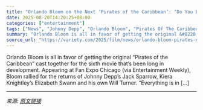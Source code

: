 ```yaml
---
title: "Orlando Bloom on the Next ‘Pirates of the Caribbean’: ‘Do You Bring in a Female Lead That Replicates’ Johnny Depp’s Jack Sparrow? ‘I Don’t Know’"
date: 2025-08-20T14:20:25+08:00
categories: ["entertainment"]
tags: ["News", "Johnny Depp", "Orlando Bloom", "Pirates Of The Caribbean"]
summary: "Orlando Bloom is all in favor of getting the original &#8220;Pirates of the Caribbean&#8221; cast together for the sixth movie that&#8217;s been long in development. Appearing at Fan Expo Chicago (via"
source_url: "https://variety.com/2025/film/news/orlando-bloom-pirates-of-the-caribbean-6-jack-sparrow-woman-1236493840/"
---
```


Orlando Bloom is all in favor of getting the original &#8220;Pirates of the Caribbean&#8221; cast together for the sixth movie that&#8217;s been long in development. Appearing at Fan Expo Chicago (via Entertainment Weekly), Bloom rallied for the returns of Johnny Depp&#8217;s Jack Sparrow, Kiera Knightley&#8217;s Elizabeth Swann and his own Will Turner. &#8220;Everything is in [&#8230;]

---

*来源: [原文链接](https://variety.com/2025/film/news/orlando-bloom-pirates-of-the-caribbean-6-jack-sparrow-woman-1236493840/)*
